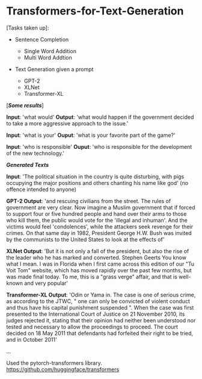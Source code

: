 # Transformers-for-Text-Generation

[Tasks taken up]:
- Sentence Completion
	- Single Word Addition 
	- Multi Word Addtion 

- Text Generation given a prompt 
	- GPT-2
	- XLNet
	- Transformer-XL

[**_Some results_**]

**Input**: 'what would'
**Output**: 'what would happen if the government decided to take a more aggressive approach to the issue.'

**Input**: 'what is your'
**Ouput**: 'what is your favorite part of the game?'

**Input**: 'who is responsible'
**Ouput**: 'who is responsible for the development of the new technology.'


**_Generated Texts_**

**Input**: 'The political situation in the country is quite disturbing, with pigs occupying the major positions and others chanting his name like god' (no offence intended to anyone)

**GPT-2 Output**: 'and rescuing civilians from the street. The rules of government are very clear. Now imagine a Muslim government that if forced to support four or five hundred people and hand over their arms to those who kill them, the public would vote for the 'illegal and inhuman'. And the victims would feel 'condolences', while the attackers seek revenge for their crimes. On that same day in 1982, President George H.W. Bush was invited by the communists to the United States to look at the effects of'

**XLNet Output**: 'But it is not only a fall of the president, but also the rise of the leader who he has marked and converted. Stephen Geerts You know what I mean. I was in Florida when I first came across this edition of our "Tu Voit Tom" website, which has moved rapidly over the past few months, but was made final today. To me, this is a "grass verge" affair, and that is well-known and very popular'

**Transformer-XL Output**: 'Odin or Yama in. The case is one of serious crime, as according to the JTWC, " one can only be convicted of violent conduct and thus have his capital punishment suspended ". When the case was first presented to the International Court of Justice on 21 November 2010, its judges rejected it, stating that their opinion had neither been understood nor tested and necessary to allow the proceedings to proceed. The court decided on 18 May 2011 that defendants had forfeited their right to be tried, and in October 2011'


...

Used the pytorch-transformers library. 
https://github.com/huggingface/transformers
